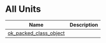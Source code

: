 # All Units


| Name | Description |
|---|---|
| [ok_packed_class_object](ok_packed_class_object.md) |   |

